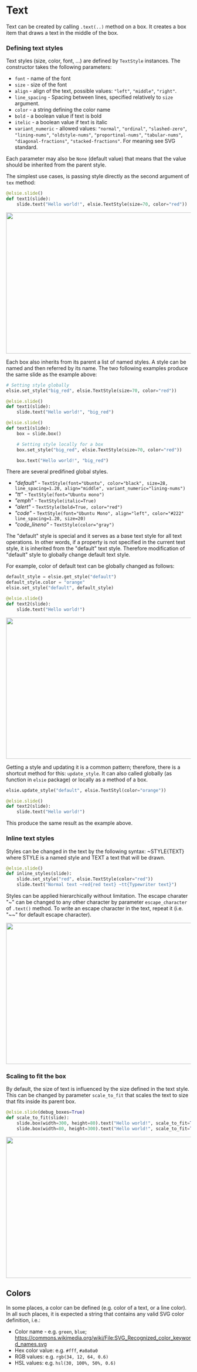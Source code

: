 # Text
Text can be created by calling ``.text(..)`` method on a box. It creates a box
item that draws a text in the middle of the box.

### Defining text styles

Text styles (size, color, font, ...) are defined by ``TextStyle`` instances. The constructor takes the following parameters:

* ``font`` - name of the font
* ``size`` - size of the font
* ``align`` - align of the text, possible values: ``"left"``, ``"middle"``, ``"right"``.
* ``line_spacing`` - Spacing between lines, specified relatively to ``size`` argument.
* ``color`` - a string defining the color name
* ``bold`` - a boolean value if text is bold
* ``itelic`` - a boolean value if text is italic
* ``variant_numeric`` - allowed values: ``"normal"``,
        ``"ordinal"``,
        ``"slashed-zero"``,
        ``"lining-nums"``,
        ``"oldstyle-nums"``,
        ``"proportinal-nums"``,
        ``"tabular-nums"``,
        ``"diagonal-fractions"``,
        ``"stacked-fractions"``. For meaning see SVG standard.

Each parameter may also be ``None`` (default value) that
means that the value should be inherited from the parent style.

The simplest use cases, is passing style directly as the second argument of ``tex`` method:

```python
@elsie.slide()
def text1(slide):
    slide.text("Hello world!", elsie.TextStyle(size=70, color="red"))
```

<img width="512px" height="384px" src="slide_imgs/text1.png">

Each box also inherits from its parent a list of named styles. A style can be named and then referred by its name. The two following examples produce the same slide as the example above:

```python
# Setting style globally
elsie.set_style("big_red", elsie.TextStyle(size=70, color="red"))

@elsie.slide()
def text1(slide):
    slide.text("Hello world!", "big_red")
```


```python
@elsie.slide()
def text1(slide):
    box = slide.box()

    # Setting style locally for a box
    box.set_style("big_red", elsie.TextStyle(size=70, color="red"))

    box.text("Hello world!", "big_red")
```

There are several predifined global styles.

* *"default"* - ``TextStyle(font="Ubuntu", color="black", size=28, line_spacing=1.20, align="middle", variant_numeric="lining-nums")``
* *"tt"* - ``TextStyle(font="Ubuntu mono")``
* *"emph"* - ``TextStyle(italic=True)``
* *"alert"* - ``TextStyle(bold=True, color="red")``
* *"code"* - ``TextStyle(font="Ubuntu Mono", align="left", color="#222" line_spacing=1.20, size=20)``
* *"code_lineno"* - ``TextStyle(color="gray")``

The "default" style is special and it serves as a base text style for all text operations. In other words, if a property is not specified in the current text style, it is inherited from the "default" text style.
Therefore modification of "default" style to globally change default text style.

For example, color of default text can be globally changed as follows:

```python
default_style = elsie.get_style("default")
default_style.color = "orange"
elsie.set_style("default", default_style)

@elsie.slide()
def text2(slide):
    slide.text("Hello world!")
```

<img width="512px" height="384px" src="slide_imgs/text2.png">

Getting a style and updating it is a common pattern; therefore, there is a shortcut method for this: ``update_style``. It can also called globally (as function in ``elsie`` package) or locally as a method of a box.


```python
elsie.update_style("default", elsie.TextStyl(color="orange"))

@elsie.slide()
def text2(slide):
    slide.text("Hello world!")
```

This produce the same result as the example above.


### Inline text styles

Styles can be changed in the text by the following syntax: ~STYLE{TEXT} where STYLE is a named style and TEXT a text that will be drawn.

```python
@elsie.slide()
def inline_styles(slide):
    slide.set_style("red", elsie.TextStyle(color="red"))
    slide.text("Normal text ~red{red text} ~tt{Typewriter text}")
```

Styles can be applied hierarchically without limitation. The escape charater "~"
can be changed to any other character by parameter ``escape_character`` of
``.text()`` method. To write an escape character in the text, repeat it (i.e.
"~~" for default escape character).

<img width="512px" height="384px" src="slide_imgs/inline_styles.png">


### Scaling to fit the box

By default, the size of text is influenced by the size defined in the text
style. This can be changed by parameter ``scale_to_fit`` that scales the text to size that fits inside its parent box.

```python
@elsie.slide(debug_boxes=True)
def scale_to_fit(slide):
    slide.box(width=300, height=80).text("Hello world!", scale_to_fit=True)
    slide.box(width=80, height=300).text("Hello world!", scale_to_fit=True)
```

<img width="512px" height="384px" src="slide_imgs/scale_to_fit.png">


## Colors

In some places, a color can be defined (e.g. color of a text, or a line color).
In all such places, it is expected a string that contains any valid SVG color definition, i.e.:

* Color name - e.g. ``green``, ``blue``; https://commons.wikimedia.org/wiki/File:SVG_Recognized_color_keyword_names.svg
* Hex color value: e.g. ``#fff``, ``#a0a0a0``
* RGB values: e.g. ``rgb(34, 12, 64, 0.6)``
* HSL values: e.g. ``hsl(30, 100%, 50%, 0.6)``
